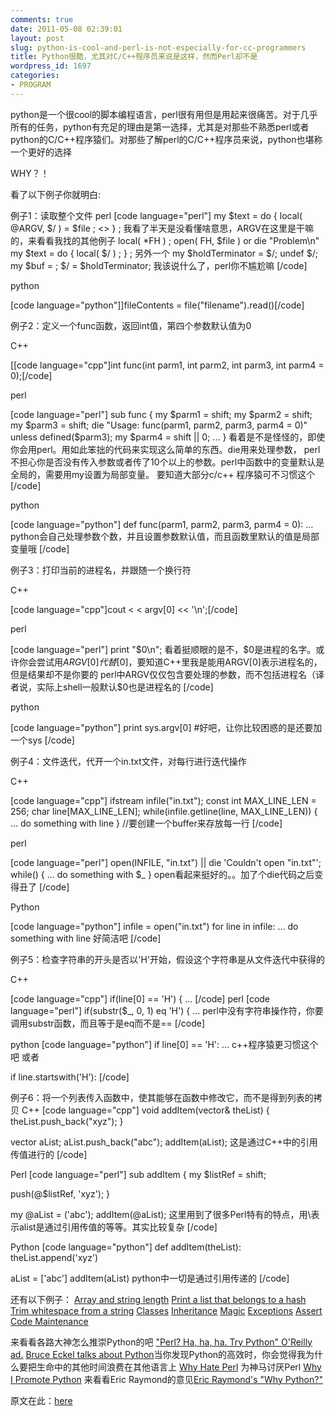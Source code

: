 ```yaml
---
comments: true
date: 2011-05-08 02:39:01
layout: post
slug: python-is-cool-and-perl-is-not-especially-for-cc-programmers
title: Python很酷，尤其对C/C++程序员来说是这样，然而Perl却不是
wordpress_id: 1697
categories:
- PROGRAM
---
```


python是一个很cool的脚本编程语言，perl很有用但是用起来很痛苦。对于几乎所有的任务，python有充足的理由是第一选择，尤其是对那些不熟悉perl或者python的C/C++程序猿们。对那些了解perl的C/C++程序员来说，python也堪称一个更好的选择

WHY？！

看了以下例子你就明白:

例子1：读取整个文件
perl
[code language="perl"]
my $text = do { local( @ARGV, $/ ) = $file ; <> } ;
我看了半天是没看懂啥意思，ARGV在这里是干嘛的，来看看我找的其他例子
local( *FH ) ;
open( FH, $file ) or die "Problem\n"
my $text = do { local( $/ ) ; } ;
另外一个
my $holdTerminator = $/;
undef $/;
my $buf = ;
$/ = $holdTerminator;
我该说什么了，perl你不尴尬嘛
[/code]

python

[code language="python"]]fileContents = file("filename").read()[/code]

例子2：定义一个func函数，返回int值，第四个参数默认值为0

C++

[[code language="cpp"]int func(int parm1, int parm2, int parm3, int parm4 = 0);[/code]

perl

[code language="perl"]
sub func
{
my $parm1 = shift;
my $parm2 = shift;
my $parm3 = shift;
die "Usage: func(parm1, parm2, parm3, parm4 = 0)"
unless defined($parm3);
my $parm4 = shift || 0;
...
}
看着是不是怪怪的，即使你会用perl。用如此笨拙的代码来实现这么简单的东西。die用来处理参数，
perl不担心你是否没有传入参数或者传了10个以上的参数。perl中函数中的变量默认是全局的，需要用my设置为局部变量。
要知道大部分c/c++ 程序猿可不习惯这个
[/code]

python

[code language="python"]
def func(parm1, parm2, parm3, parm4 = 0):
...
python会自己处理参数个数，并且设置参数默认值，而且函数里默认的值是局部变量哦
[/code]

例子3：打印当前的进程名，并跟随一个换行符

C++

[code language="cpp"]cout < < argv[0] << '\n';[/code]

perl

[code language="perl"]
print "$0\n";
看着挺顺眼的是不，$0是进程的名字。或许你会尝试用$ARGV[0]代替$[0]，要知道C++里我是能用ARGV[0]表示进程名的，但是结果却不是你要的
perl中ARGV仅仅包含要处理的参数，而不包括进程名（译者说，实际上shell一般默认$0也是进程名的
[/code]

python

[code language="python"]
print sys.argv[0]
#好吧，让你比较困惑的是还要加一个sys
[/code]

例子4：文件迭代，代开一个in.txt文件，对每行进行迭代操作

C++

[code language="cpp"]
ifstream infile("in.txt");
const int MAX_LINE_LEN = 256;
char line[MAX_LINE_LEN];
while(infile.getline(line, MAX_LINE_LEN))
{
... do something with line
}
//要创建一个buffer来存放每一行
[/code]

perl

[code language="perl"]
open(INFILE, "in.txt") || die 'Couldn't open "in.txt"';
while()
{
... do something with $_
}
open看起来挺好的。。加了个die代码之后变得丑了
[/code]

Python

[code language="python"]
infile = open("in.txt")
for line in infile:
... do something with line
好简洁吧
[/code]

例子5：检查字符串的开头是否以'H'开始，假设这个字符串是从文件迭代中获得的

C++

[code language="cpp"]
if(line[0] == 'H')
{
...
[/code]
perl
[code language="perl"]
if(substr($_, 0, 1) eq 'H')
{
...
perl中没有字符串操作符，你要调用substr函数，而且等于是eq而不是==
[/code]

python
[code language="python"]
if line[0] == 'H':
...
c++程序猿更习惯这个吧
或者

if line.startswith('H'):
[/code]

例子6：将一个列表传入函数中，使其能够在函数中修改它，而不是得到列表的拷贝
C++
[code language="cpp"]
void addItem(vector<string>& theList)
{
  theList.push_back("xyz");
}

vector<string> aList;
aList.push_back("abc");
addItem(aList);
这是通过C++中的引用传值进行的
[/code]

Perl
[code language="perl"]
sub addItem
{
  my $listRef = shift;

  push(@$listRef, 'xyz');
}

my @aList = ('abc');
addItem(\@aList);
这里用到了很多Perl特有的特点，用\表示alist是通过引用传值的等等。其实比较复杂
[/code]

Python
[code language="python"]
def addItem(theList):
  theList.append('xyz')

aList = ['abc']
addItem(aList)
python中一切是通过引用传递的
[/code]

还有以下例子：
[Array and string length](http://www.strombergers.com/python/python_perl_length.html)
[Print a list that belongs to a hash](http://www.strombergers.com/python/python_perl_print_hash_ref.html)
[Trim whitespace from a string](http://www.strombergers.com/python/python_perl_whitespace.html)
[Classes](http://www.strombergers.com/python/python_perl_class.html)
[Inheritance](http://www.strombergers.com/python/python_perl_inheritance.html)
[Magic](http://www.strombergers.com/python/python_perl_magic.html)
[Exceptions](http://www.strombergers.com/python/python_perl_exceptions.html)
[Assert](http://www.strombergers.com/python/python_perl_assert.html)
[Code Maintenance](http://www.strombergers.com/python/python_perl_maintenance.html)

来看看各路大神怎么推崇Python的吧
["Perl? Ha, ha, ha. Try Python" O'Reilly ad.](http://www.strombergers.com/python/perl_ha_ha_ha.html) 
[Bruce Eckel talks about Python](http://www.artima.com/intv/aboutmeP.html)当你发现Python的高效时，你会觉得我为什么要把生命中的其他时间浪费在其他语言上
[Why Hate Perl](http://c2.com/cgi-bin/wiki?WhyHatePerl) 为神马讨厌Perl
[Why I Promote Python](http://www.prescod.net/python/why.html)
来看看Eric Raymond的意见[Eric Raymond's "Why Python?"](http://www.linuxjournal.com/article.php?sid=3882)

原文在此：[here](http://www.strombergers.com/python/)
